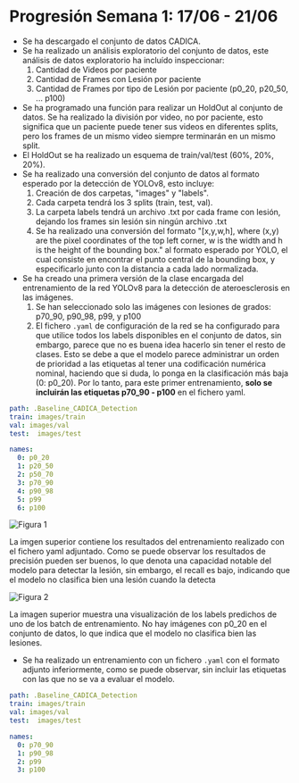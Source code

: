 
# Progresión Semana 1: 17/06 - 21/06

- Se ha descargado el conjunto de datos CADICA.
- Se ha realizado un análisis exploratorio del conjunto de datos, este análisis de datos exploratorio ha incluído inspeccionar:
    1. Cantidad de Videos por paciente
    2. Cantidad de Frames con Lesión por paciente
    3. Cantidad de Frames por tipo de Lesión por paciente (p0_20, p20_50, ... p100)
- Se ha programado una función para realizar un HoldOut al conjunto de datos. Se ha realizado la división por video, no por paciente,
  esto significa que un paciente puede tener sus videos en diferentes splits, pero los frames de un mismo video siempre terminarán en
  un mismo split.
- El HoldOut se ha realizado un esquema de train/val/test (60%, 20%, 20%).
- Se ha realizado una conversión del conjunto de datos al formato esperado por la detección de YOLOv8, esto incluye:
    1. Creación de dos carpetas, "images" y "labels".
    2. Cada carpeta tendrá los 3 splits (train, test, val).
    3. La carpeta labels tendrá un archivo .txt por cada frame con lesión, dejando los frames sin lesión sin ningún archivo .txt
    4. Se ha realizado una conversión del formato "[x,y,w,h], where (x,y) are the pixel coordinates of the top left corner, w is
    the width and h is the height of the bounding box." al formato esperado por YOLO, el cual consiste en encontrar el punto central
    de la bounding box, y especificarlo junto con la distancia a cada lado normalizada.
- Se ha creado una primera versión de la clase encargada del entrenamiento de la red YOLOv8 para la detección de ateroesclerosis en las
  imágenes.
    1. Se han seleccionado solo las imágenes con lesiones de grados: p70_90, p90_98, p99, y p100
    2. El fichero `.yaml` de configuración de la red se ha configurado para que utilice todos los labels disponibles en el conjunto de datos, sin embargo, parece que no es buena idea hacerlo sin tener el resto de clases. Esto se debe a que el modelo parece administrar un orden de prioridad a las etiquetas al tener una codificación numérica nominal, haciendo que si duda, lo ponga en la clasificación más baja (0: p0_20). Por lo tanto, para este primer entrenamiento, **solo se incluirán las etiquetas p70_90 - p100** en el fichero yaml. 

```yaml
path: .Baseline_CADICA_Detection
train: images/train  
val: images/val  
test:  images/test

names:
  0: p0_20
  1: p20_50
  2: p50_70
  3: p70_90
  4: p90_98
  5: p99
  6: p100
```

![Figura 1](/home/mariopasc/Python/Results/Coronariografias/Entrenamiento1706/results.png)

La imgen superior contiene los resultados del entrenamiento realizado con el fichero yaml adjuntado. Como se puede observar los resultados de precisión pueden ser buenos, lo que denota una capacidad notable del modelo para detectar la lesión, sin embargo, el recall es bajo, indicando que el modelo no clasifica bien una lesión cuando la detecta

![Figura 2](/home/mariopasc/Python/Results/Coronariografias/Entrenamiento1706/train_batch1.jpg)

La imagen superior muestra una visualización de los labels predichos de uno de los batch de entrenamiento. No hay imágenes con p0_20 en el conjunto de datos, lo que indica que el modelo no clasifica bien las lesiones.

- Se ha realizado un entrenamiento con un fichero `.yaml` con el formato adjunto inferiormente, como se puede observar, sin incluir las etiquetas con las que no se va a evaluar el modelo.

```yaml
path: .Baseline_CADICA_Detection
train: images/train  
val: images/val  
test:  images/test

names:
  0: p70_90
  1: p90_98
  2: p99
  3: p100
```